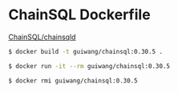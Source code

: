 # ChainSQL Dockerfile

[ChainSQL/chainsqld](https://github.com/ChainSQL/chainsqld)

``` sh
$ docker build -t guiwang/chainsql:0.30.5 .

$ docker run -it --rm guiwang/chainsql:0.30.5

$ docker rmi guiwang/chainsql:0.30.5
```
